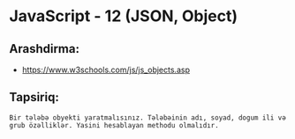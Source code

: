 # JavaScript - 12 (JSON, Object)

## Arashdirma:
- https://www.w3schools.com/js/js_objects.asp

## Tapsiriq:
``Bir tələbə obyekti yaratmalısınız. Tələbəinin adı, soyad, dogum ili və grub özəlliklər. Yasini hesablayan methodu olmalıdır.``